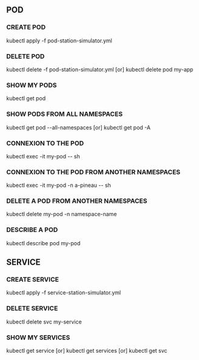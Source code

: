 ## POD
### CREATE POD
kubectl apply -f pod-station-simulator.yml

### DELETE POD
kubectl delete -f pod-station-simulator.yml [or] kubectl delete pod my-app

### SHOW MY PODS
kubectl get pod

### SHOW PODS FROM ALL NAMESPACES
kubectl get pod --all-namespaces [or] kubectl get pod -A

### CONNEXION TO THE POD
kubectl exec -it my-pod -- sh

### CONNEXION TO THE POD FROM ANOTHER NAMESPACES
kubectl exec -it my-pod -n a-pineau -- sh

### DELETE A POD FROM ANOTHER NAMESPACES
kubectl delete my-pod -n namespace-name

### DESCRIBE A POD
kubectl describe pod my-pod

## SERVICE
### CREATE SERVICE
kubectl apply -f service-station-simulator.yml

### DELETE SERVICE
kubectl delete svc my-service

### SHOW MY SERVICES
kubectl get service [or] kubectl get services [or] kubectl get svc

